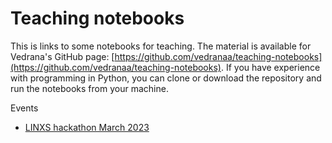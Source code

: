 # Teaching notebooks

This is links to some notebooks for teaching. The material is available for Vedrana's GitHub page: [https://github.com/vedranaa/teaching-notebooks](https://github.com/vedranaa/teaching-notebooks). If you have experience with programming in Python, you can clone or download the repository and run the notebooks from your machine.

Events
- [LINXS hackathon March 2023](https://github.com/abdahl/Teaching-notebooks/blob/main/Events/20230308_LINX_hackathon.md)
